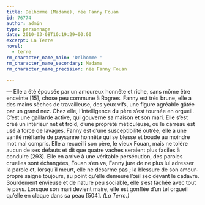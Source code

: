 ```yaml
---
title: Delhomme (Madame), née Fanny Fouan
id: 76774
author: admin
type: personnage
date: 2010-03-08T10:19:29+00:00
excerpt: La Terre
novel:
  - terre
rm_character_name_main: 'Delhomme '
rm_character_name_secondary: Madame
rm_character_name_precision: née Fanny Fouan

---
```

— Elle a été épousée par un amoureux honnête et riche, sans môme être enceinte [15], chose peu commune à Rognes. Fanny est très brune, elle a des mains sèches de travailleuse, des yeux vifs, une figure agréable gâtée par un grand nez. Chez elle, l&rsquo;intelligence du père s&rsquo;est tournée en orgueil. C&rsquo;est une gaillarde active, qui gouverne sa maison et son mari. Elle s&rsquo;est créé un intérieur net et froid, d&rsquo;une propreté méticuleuse, où le carreau est usé à force de lavages. Fanny est d&rsquo;une susceptibilité outrée, elle a une vanité méfiante de paysanne honnête qui se blesse et boude au moindre mot mal compris. Elle a recueilli son père, le vieux Fouan, mais ne tolère aucun de ses défauts et dit que quatre vaches seraient plus faciles à conduire [293]. Elle en arrive à une véritable persécution, des paroles cruelles sont échangées, Fouan s&rsquo;en va, Fanny jure de ne plus lui adresser la parole et, lorsqu&rsquo;il meurt, elle ne désarme pas ; la blessure de son amour-propre saigne toujours, au point qu&rsquo;elle demeure l&rsquo;œil sec devant le cadavre. Sourdement envieuse et de nature peu sociable, elle s&rsquo;est fâchée avec tout le pays. Lorsque son mari devient maire, elle est gonflée d&rsquo;un tel orgueil qu&rsquo;elle en claque dans sa peau [504]. _(La Terre.)_